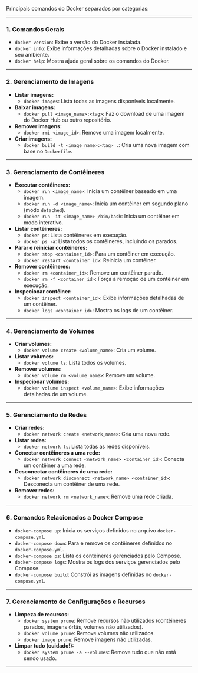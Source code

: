 Principais comandos do Docker separados por categorias:

---

### **1. Comandos Gerais**
- `docker version`: Exibe a versão do Docker instalada.
- `docker info`: Exibe informações detalhadas sobre o Docker instalado e seu ambiente.
- `docker help`: Mostra ajuda geral sobre os comandos do Docker.

---

### **2. Gerenciamento de Imagens**
- **Listar imagens:**
  - `docker images`: Lista todas as imagens disponíveis localmente.
- **Baixar imagens:**
  - `docker pull <image_name>:<tag>`: Faz o download de uma imagem do Docker Hub ou outro repositório.
- **Remover imagens:**
  - `docker rmi <image_id>`: Remove uma imagem localmente.
- **Criar imagens:**
  - `docker build -t <image_name>:<tag> .`: Cria uma nova imagem com base no `Dockerfile`.

---

### **3. Gerenciamento de Contêineres**
- **Executar contêineres:**
  - `docker run <image_name>`: Inicia um contêiner baseado em uma imagem.
  - `docker run -d <image_name>`: Inicia um contêiner em segundo plano (modo `detached`).
  - `docker run -it <image_name> /bin/bash`: Inicia um contêiner em modo interativo.
- **Listar contêineres:**
  - `docker ps`: Lista contêineres em execução.
  - `docker ps -a`: Lista todos os contêineres, incluindo os parados.
- **Parar e reiniciar contêineres:**
  - `docker stop <container_id>`: Para um contêiner em execução.
  - `docker restart <container_id>`: Reinicia um contêiner.
- **Remover contêineres:**
  - `docker rm <container_id>`: Remove um contêiner parado.
  - `docker rm -f <container_id>`: Força a remoção de um contêiner em execução.
- **Inspecionar contêiner:**
  - `docker inspect <container_id>`: Exibe informações detalhadas de um contêiner.
  - `docker logs <container_id>`: Mostra os logs de um contêiner.

---

### **4. Gerenciamento de Volumes**
- **Criar volumes:**
  - `docker volume create <volume_name>`: Cria um volume.
- **Listar volumes:**
  - `docker volume ls`: Lista todos os volumes.
- **Remover volumes:**
  - `docker volume rm <volume_name>`: Remove um volume.
- **Inspecionar volumes:**
  - `docker volume inspect <volume_name>`: Exibe informações detalhadas de um volume.

---

### **5. Gerenciamento de Redes**
- **Criar redes:**
  - `docker network create <network_name>`: Cria uma nova rede.
- **Listar redes:**
  - `docker network ls`: Lista todas as redes disponíveis.
- **Conectar contêineres a uma rede:**
  - `docker network connect <network_name> <container_id>`: Conecta um contêiner a uma rede.
- **Desconectar contêineres de uma rede:**
  - `docker network disconnect <network_name> <container_id>`: Desconecta um contêiner de uma rede.
- **Remover redes:**
  - `docker network rm <network_name>`: Remove uma rede criada.

---

### **6. Comandos Relacionados a Docker Compose**
- `docker-compose up`: Inicia os serviços definidos no arquivo `docker-compose.yml`.
- `docker-compose down`: Para e remove os contêineres definidos no `docker-compose.yml`.
- `docker-compose ps`: Lista os contêineres gerenciados pelo Compose.
- `docker-compose logs`: Mostra os logs dos serviços gerenciados pelo Compose.
- `docker-compose build`: Constrói as imagens definidas no `docker-compose.yml`.

---

### **7. Gerenciamento de Configurações e Recursos**
- **Limpeza de recursos:**
  - `docker system prune`: Remove recursos não utilizados (contêineres parados, imagens órfãs, volumes não utilizados).
  - `docker volume prune`: Remove volumes não utilizados.
  - `docker image prune`: Remove imagens não utilizadas.
- **Limpar tudo (cuidado!):**
  - `docker system prune -a --volumes`: Remove tudo que não está sendo usado.

---
